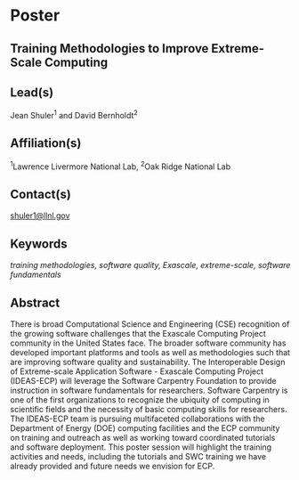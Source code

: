 # Poster

## **Training Methodologies to Improve Extreme-Scale Computing**

## Lead(s)
Jean Shuler<sup>1</sup> and David Bernholdt<sup>2</sup>

## Affiliation(s)
<sup>1</sup>Lawrence Livermore National Lab, <sup>2</sup>Oak Ridge National Lab

## Contact(s)
shuler1@llnl.gov

## Keywords
*training methodologies, software quality, Exascale, extreme-scale, software fundamentals*
 
## Abstract
There is broad Computational Science and Engineering (CSE) recognition of the growing software challenges that the Exascale Computing Project community in the United States face. The broader software community has developed important platforms and tools as well as methodologies such that are improving software quality and sustainability. The Interoperable Design of Extreme-scale Application Software - Exascale Computing Project (IDEAS-ECP) will leverage the Software Carpentry Foundation to provide instruction in software fundamentals for researchers. Software Carpentry is one of the first organizations to recognize the ubiquity of computing in scientific fields and the necessity of basic computing skills for researchers. The IDEAS-ECP team is pursuing multifaceted collaborations with the Department of Energy (DOE) computing facilities and the ECP community on training and outreach as well as working toward coordinated tutorials and software deployment. This poster session will highlight the training activities and needs, including the tutorials and SWC training we have already provided and future needs we envision for ECP.
